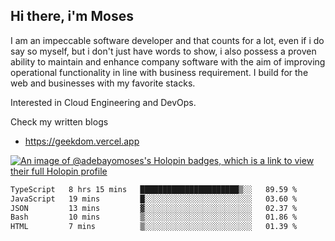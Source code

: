 ## Hi there, i'm Moses

I am an impeccable software developer and that counts for a lot, even if i do say so myself, but i don't just have words to show, i also possess a proven ability to maintain and enhance company software with the aim of improving operational functionality in line with business requirement. I build for the web and businesses with my favorite stacks.

Interested in Cloud Engineering and DevOps.

Check my written blogs
- https://geekdom.vercel.app

[![An image of @adebayomoses's Holopin badges, which is a link to view their full Holopin profile](https://holopin.me/adebayomoses)](https://holopin.io/@adebayomoses)

<!--START_SECTION:waka-->

```txt
TypeScript   8 hrs 15 mins   ██████████████████████▒░░   89.59 %
JavaScript   19 mins         █░░░░░░░░░░░░░░░░░░░░░░░░   03.60 %
JSON         13 mins         ▓░░░░░░░░░░░░░░░░░░░░░░░░   02.37 %
Bash         10 mins         ▒░░░░░░░░░░░░░░░░░░░░░░░░   01.86 %
HTML         7 mins          ▒░░░░░░░░░░░░░░░░░░░░░░░░   01.39 %
```

<!--END_SECTION:waka-->
